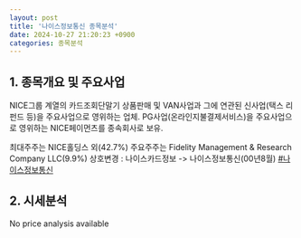 ```yaml
---
layout: post
title: '나이스정보통신 종목분석'
date: 2024-10-27 21:20:23 +0900
categories: 종목분석
---
```


## 1. 종목개요 및 주요사업

NICE그룹 계열의 카드조회단말기 상품판매 및 VAN사업과 그에 연관된 신사업(택스 리펀드 등)을 주요사업으로 영위하는 업체. PG사업(온라인지불결제서비스)을 주요사업으로 영위하는 NICE페이먼츠를 종속회사로 보유.

최대주주는 NICE홀딩스 외(42.7%) 주요주주는 Fidelity Management & Research Company LLC(9.9%) 상호변경 : 나이스카드정보 -> 나이스정보통신(00년8월)
[#나이스정보통신](#)

## 2. 시세분석

No price analysis available
